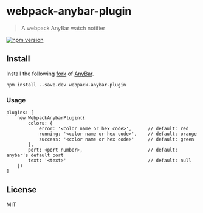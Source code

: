 # webpack-anybar-plugin

> A webpack AnyBar watch notifier

[![npm version](https://img.shields.io/npm/v/webpack-anybar-plugin.svg?style=flat-square)](https://www.npmjs.com/package/webpack-anybar-plugin)

## Install

Install the following [fork](https://github.com/sfsam/AnyBar) of [AnyBar](https://github.com/tonsky/AnyBar).

```
npm install --save-dev webpack-anybar-plugin
```

### Usage

```
plugins: [
    new WebpackAnybarPlugin({
        colors: {
            error: '<color name or hex code>',      // default: red
            running: '<color name or hex code>',    // default: orange
            success: '<color name or hex code>'     // default: green
        },
        port: <port number>,                        // default: anybar's default port
        text: '<text>'                              // default: null
    })
]
```

## License

MIT
